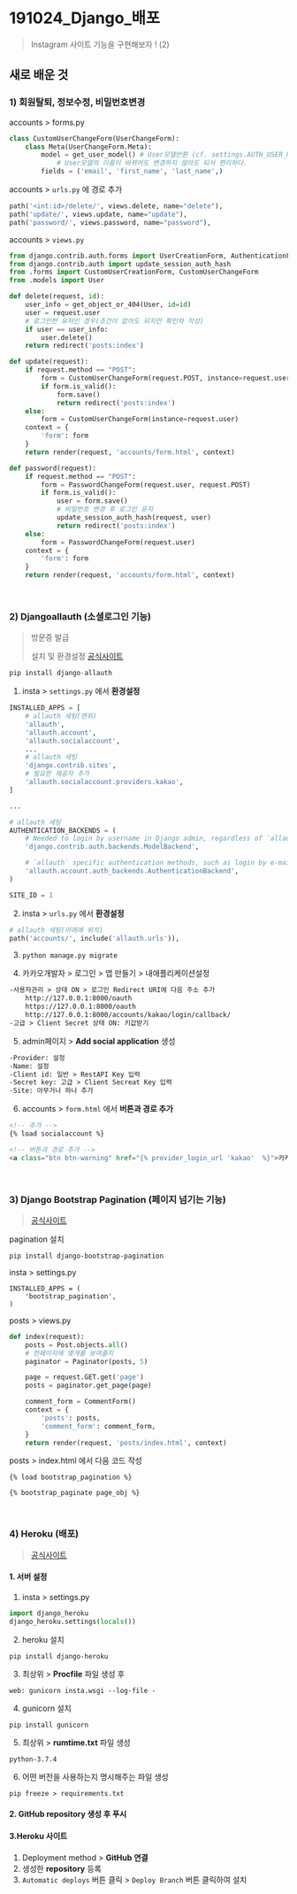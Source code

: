 # 191024_Django_배포

> Instagram 사이트 기능을 구현해보자 ! (2)

## 새로 배운 것

### 1)  회원탈퇴, 정보수정, 비밀번호변경

accounts > forms.py

```python
class CustomUserChangeForm(UserChangeForm):
    class Meta(UserChangeForm.Meta):
        model = get_user_model() # User모델반환 (cf. settings.AUTH_USER_MODEL은 문자열반환)
            # User모델의 이름이 바뀌어도 변경하지 않아도 되서 편리하다.
        fields = ('email', 'first_name', 'last_name',)
```

accounts > `urls.py` 에 경로 추가

```python
path('<int:id>/delete/', views.delete, name="delete"),
path('update/', views.update, name="update"),
path('password/', views.password, name="password"),
```

accounts > `views.py` 

```python
from django.contrib.auth.forms import UserCreationForm, AuthenticationForm, UserChangeForm, PasswordChangeForm
from django.contrib.auth import update_session_auth_hash
from .forms import CustomUserCreationForm, CustomUserChangeForm
from .models import User

def delete(request, id):
    user_info = get_object_or_404(User, id=id)
    user = request.user
    # 로그인한 유저인 경우(조건이 없어도 되지만 확인차 작성)
    if user == user_info:
        user.delete()
    return redirect('posts:index')

def update(request):
    if request.method == "POST":
        form = CustomUserChangeForm(request.POST, instance=request.user)
        if form.is_valid():
            form.save()
            return redirect('posts:index')
    else:
        form = CustomUserChangeForm(instance=request.user)
    context = {
        'form': form
    }
    return render(request, 'accounts/form.html', context)

def password(request):
    if request.method == "POST":
        form = PasswordChangeForm(request.user, request.POST)
        if form.is_valid():
            user = form.save()
            # 비밀번호 변경 후 로그인 유지
            update_session_auth_hash(request, user)
            return redirect('posts:index')
    else:
        form = PasswordChangeForm(request.user)
    context = {
        'form': form
    }
    return render(request, 'accounts/form.html', context)
```

<br>

### 2)  Djangoallauth (소셜로그인 기능) 

> 방문증 발급 
>
> 설치 및 환경설정 [공식사이트](https://django-allauth.readthedocs.io/en/latest/installation.html)

```python
pip install django-allauth
```

1. insta > `settings.py` 에서 **환경설정**

```python
INSTALLED_APPS = [
    # allauth 세팅(맨위)
    'allauth',
    'allauth.account',
    'allauth.socialaccount',
    ...
    # allauth 세팅
    'django.contrib.sites',
    # 필요한 제공자 추가
    'allauth.socialaccount.providers.kakao',
]

...

# allauth 세팅
AUTHENTICATION_BACKENDS = (
    # Needed to login by username in Django admin, regardless of `allauth`
    'django.contrib.auth.backends.ModelBackend',

    # `allauth` specific authentication methods, such as login by e-mail
    'allauth.account.auth_backends.AuthenticationBackend',
)

SITE_ID = 1
```

2. insta > `urls.py` 에서 **환경설정**

```python
# allauth 세팅(아래에 위치)
path('accounts/', include('allauth.urls')),
```

3. `python manage.py migrate`

4. 카카오개발자 > 로그인 > 앱 만들기 > 내애플리케이션설정

```html
-사용자관리 > 상태 ON > 로그인 Redirect URI에 다음 주소 추가
	http://127.0.0.1:8000/oauth
	https://127.0.0.1:8000/oauth
	http://127.0.0.1:8000/accounts/kakao/login/callback/
-고급 > Client Secret 상태 ON: 키값받기
```

5. admin페이지 > **Add social application** 생성

```html
-Provider: 설정
-Name: 설정
-Client id: 일반 > RestAPI Key 입력
-Secret key: 고급 > Client Secreat Key 입력
-Site: 아무거나 하나 추가
```

6. accounts > `form.html` 에서 **버튼과 경로 추가**

```html
<!-- 추가 -->
{% load socialaccount %}

<!-- 버튼과 경로 추가 -->
<a class="btn btn-warning" href="{% provider_login_url 'kakao'  %}">카카오로그인</a>
```

<br>

### 3) Django Bootstrap Pagination (페이지 넘기는 기능)

> [공식사이트](https://pypi.org/project/django-bootstrap-pagination/)

pagination 설치

```
pip install django-bootstrap-pagination
```

insta > settings.py

```
INSTALLED_APPS = (
	'bootstrap_pagination',
)
```

posts > views.py

```python
def index(request):
    posts = Post.objects.all()
    # 한페이지에 몇개를 보여줄지
    paginator = Paginator(posts, 5) 

    page = request.GET.get('page')
    posts = paginator.get_page(page)

    comment_form = CommentForm()
    context = {
        'posts': posts,
        'comment_form': comment_form,
    }
    return render(request, 'posts/index.html', context)
```

posts > index.html 에서 다음 코드 작성

```
{% load bootstrap_pagination %}
```

```
{% bootstrap_paginate page_obj %}
```

<br>

### 4) Heroku (배포)

> [공식사이트](https://www.heroku.com/)

#### 1. 서버 설정

1. insta > settings.py

```python
import django_heroku
django_heroku.settings(locals())
```

2. heroku 설치

```
pip install django-heroku
```

3. 최상위 > **Procfile** 파일 생성 후

```
web: gunicorn insta.wsgi --log-file -
```

4. gunicorn 설치

```
pip install gunicorn
```

5. 최상위 > **rumtime.txt** 파일 생성

```
python-3.7.4
```

6. 어떤 버전을 사용하는지 명시해주는 파일 생성

```
pip freeze > requirements.txt
```

#### 2. GitHub repository 생성 후 푸시

#### 3.Heroku 사이트

1. Deployment method > **GitHub 연결**
2. 생성한 **repository** 등록
3. `Automatic deploys` 버튼 클릭 > `Deploy Branch` 버튼 클릭하여 설치